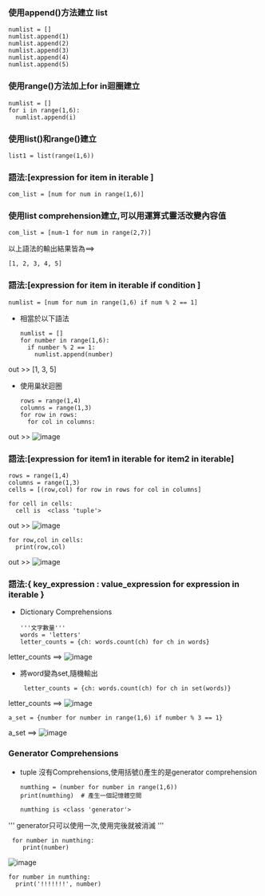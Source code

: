 ### 使用append()方法建立 list

    numlist = []
    numlist.append(1)
    numlist.append(2)
    numlist.append(3)
    numlist.append(4)
    numlist.append(5)

### 使用range()方法加上for in迴圈建立

    numlist = []
    for i in range(1,6):
      numlist.append(i)

### 使用list()和range()建立

    list1 = list(range(1,6))

### 語法:[expression for item in iterable ]    

    com_list = [num for num in range(1,6)]

### 使用list comprehension建立,可以用運算式靈活改變內容值

    com_list = [num-1 for num in range(2,7)]


以上語法的輸出結果皆為==>    

    [1, 2, 3, 4, 5]



### 語法:[expression for item in iterable if condition ]

    numlist = [num for num in range(1,6) if num % 2 == 1]

* 相當於以下語法

      numlist = []
      for number in range(1,6):
        if number % 2 == 1:
          numlist.append(number)
  
out >> [1, 3, 5]

* 使用巢狀迴圈    

      rows = range(1,4)
      columns = range(1,3)
      for row in rows:
        for col in columns:
          
out >> ![image](https://user-images.githubusercontent.com/112489587/210942573-15cfbe88-b909-4aca-85ed-1e712f54b73d.png)


### 語法:[expression for item1 in iterable for item2 in iterable]

    rows = range(1,4)
    columns = range(1,3)
    cells = [(row,col) for row in rows for col in columns]

    for cell in cells:
      cell is  <class 'tuple'>

out >> ![image](https://user-images.githubusercontent.com/112489587/210942722-9a6970f7-06b2-4a44-82c0-416ac0f13ad9.png)

    for row,col in cells:
      print(row,col)
      
out >> ![image](https://user-images.githubusercontent.com/112489587/210942573-15cfbe88-b909-4aca-85ed-1e712f54b73d.png)   



### 語法:{ key_expression : value_expression for expression in iterable }
* Dictionary Comprehensions

      '''文字數量'''
      words = 'letters'
      letter_counts = {ch: words.count(ch) for ch in words}

letter_counts ==>
 ![image](https://user-images.githubusercontent.com/112489587/210942933-780b57b3-ff37-4c2a-8b13-023e0443cc39.png)


*  將word變為set,隨機輸出

        letter_counts = {ch: words.count(ch) for ch in set(words)}

letter_counts ==>
![image](https://user-images.githubusercontent.com/112489587/210943110-d2615eeb-4ff7-4503-8022-386b7260790b.png)



    a_set = {number for number in range(1,6) if number % 3 == 1}

a_set ==>
![image](https://user-images.githubusercontent.com/112489587/210943241-1e845ab0-a547-4568-8783-bdfdd0a17d98.png)


### Generator Comprehensions

* tuple 沒有Comprehensions,使用括號()產生的是generator comprehension

      numthing = (number for number in range(1,6))
      print(numthing)  # 產生一個記憶體空間

      numthing is <class 'generator'>


''' generator只可以使用一次,使用完後就被消滅 '''
     
     for number in numthing:
        print(number)

![image](https://user-images.githubusercontent.com/112489587/210943445-b17d6f6a-8801-480a-9bc2-df346d1e0134.png)

    for number in numthing:
      print('!!!!!!!', number)
